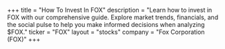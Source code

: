 +++
title = "How To Invest In FOX"
description = "Learn how to invest in FOX with our comprehensive guide. Explore market trends, financials, and the social pulse to help you make informed decisions when analyzing $FOX."
ticker = "FOX"
layout = "stocks"
company = "Fox Corporation (FOX)"
+++

